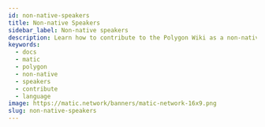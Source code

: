 ```yaml
---
id: non-native-speakers
title: Non-native Speakers
sidebar_label: Non-native speakers
description: Learn how to contribute to the Polygon Wiki as a non-native speaker.
keywords:
  - docs
  - matic
  - polygon
  - non-native
  - speakers
  - contribute
  - language
image: https://matic.network/banners/matic-network-16x9.png
slug: non-native-speakers
---
```

